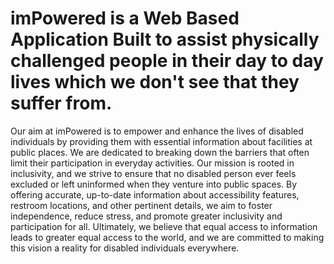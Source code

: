 # imPowered is a Web Based Application Built to assist physically challenged people in their day to day lives which we don't see that they suffer from.
Our aim at imPowered is to empower and enhance the lives of disabled individuals by providing them with essential information about facilities at public places. We are dedicated to breaking down the barriers that often limit their participation in everyday activities. Our mission is rooted in inclusivity, and we strive to ensure that no disabled person ever feels excluded or left uninformed when they venture into public spaces. By offering accurate, up-to-date information about accessibility features, restroom locations, and other pertinent details, we aim to foster independence, reduce stress, and promote greater inclusivity and participation for all. Ultimately, we believe that equal access to information leads to greater equal access to the world, and we are committed to making this vision a reality for disabled individuals everywhere.